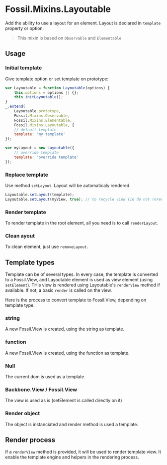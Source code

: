 Fossil.Mixins.Layoutable
========================

Add the ability to use a layout for an element.
Layout is declared in `template` property or option.

> This mixin is based on `Observable` and `Elementable`

Usage
-----

### Initial template

Give template option or set template on prototype:

``` javascript
var Layoutable = function Layoutable(options) {
    this.options = options || {};
    this.initLayoutable();
}
_.extend(
    Layoutable.prototype,
    Fossil.Mixins.Observable,
    Fossil.Mixins.Elementable,
    Fossil.Mixins.Layoutable, {
    // default template
    template: 'my template'
});

var myLayout = new Layoutable({
    // override template
    template: 'override template'
});
```

### Replace template

Use method `setLayout`.
Layout will be automaticaly rendered.

``` javascript
Layoutable.setLayout(template);
Layoutable.setLayout(myView, true); // to recycle view (ie do not rerender)
```

### Render template

To render template in the root element, all you need is to call `renderLayout`.

### Clean ayout

To clean element, just use `removeLayout`.

Template types
--------------

Template can be of several types. In every case, the template is converted to a
Fossil.View, and Layoutable element is used as view element (using `setElement`).
THis view is rendered using Layoutable's `renderView` method if available. If
not, a basic `render` is called on the view.

Here is the process to convert template to Fossil.View, depending on template
type.

### string

A new Fossil.View is created, using the string as template.

### function

A new Fossil.View is created, using the function as template.

### Null

The current dom is used as a template.

### Backbone.View / Fossil.View

The view is used as is (setElement is called directly on it)

### Render object

The object is instanciated and render method is used a template.

Render process
--------------

If a `renderView` method is provided, it will be used to render template view.
It enable the template engine and helpers in the rendering process.

